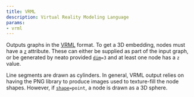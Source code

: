 ```yaml
---
title: VRML
description: Virtual Reality Modeling Language
params:
- vrml
---
```

Outputs graphs in the [VRML](https://en.wikipedia.org/wiki/VRML) format.
To get a 3D embedding, nodes must have a [`z`](attrs.html#d:z)
attribute. These can either be supplied as part of the input graph, or
be generated by neato provided <code>[dim](attrs.html#d:dim)=3</code>
and at least one node has a `z` value.

Line segments are drawn as cylinders.
In general, VRML output relies on having the PNG library to produce images
used to texture-fill the node shapes. However, if
<code>[shape](attrs.html#d:shape)=point</code>,
a node is drawn as a 3D sphere.
